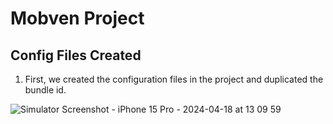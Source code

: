 # Mobven Project

## Config Files Created
1. First, we created the configuration files in the project and duplicated the bundle id.

![Simulator Screenshot - iPhone 15 Pro - 2024-04-18 at 13 09 59](https://github.com/eliiftum/Mobven-Projects/assets/65923218/3118922d-4f8f-4824-b4a6-d8761d49335f)

